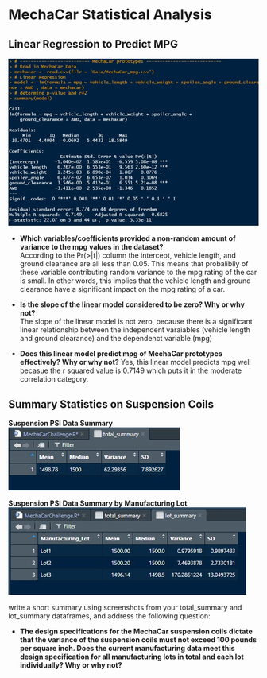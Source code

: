 # MechaCar Statistical Analysis

## Linear Regression to Predict MPG
![linearmodel](https://github.com/nsmeltz/Module_15_Challenge/blob/d91b0f135c2e69c5bba27c4811f837824c3713a0/Images/linearmodel.jpg)

  - **Which variables/coefficients provided a non-random amount of variance to the mpg values in the dataset?**                               
    According to the Pr(>|t|) column the intercept, vehicle length, and ground clearance are all less than 0.05. This means that probalibliy of these variable
    contributing random variance to the mpg rating of the car is small. In other words, this implies that the vehicle length and ground clearance have a significant
    impact on the mpg rating of a car. 
    
  - **Is the slope of the linear model considered to be zero? Why or why not?**                                   
    The slope of the linear model is not zero, because there is a significant linear relationship between the independent varaiables (vehicle length and ground
    clearance) and the dependenct variable (mpg)

  - **Does this linear model predict mpg of MechaCar prototypes effectively? Why or why not?**
    Yes, this linear model predicts mpg well becasue the r squared value is 0.7149 which puts it in the moderate correlation category. 


## Summary Statistics on Suspension Coils

**Suspension PSI Data Summary**                         
![total_summary](https://github.com/nsmeltz/Module_15_Challenge/blob/d91b0f135c2e69c5bba27c4811f837824c3713a0/Images/total_summary.jpg)

**Suspension PSI Data Summary by Manufacturing Lot**                            
![lot_summary](https://github.com/nsmeltz/Module_15_Challenge/blob/d91b0f135c2e69c5bba27c4811f837824c3713a0/Images/lot_summary.jpg)


write a short summary using screenshots from your total_summary and lot_summary dataframes, and address the following question:

  - **The design specifications for the MechaCar suspension coils dictate that the variance of the suspension coils must not exceed 100 pounds per square inch. Does the
    current manufacturing data meet this design specification for all manufacturing lots in total and each lot individually? Why or why not?**
